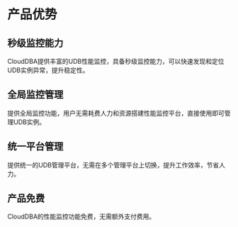 # 产品优势

## 秒级监控能力

CloudDBA提供丰富的UDB性能监控，具备秒级监控能力，可以快速发现和定位UDB实例异常，提升稳定性。

## 全局监控管理

提供全局监控功能，用户无需耗费人力和资源搭建性能监控平台，直接使用即可管理UDB实例。

## 统一平台管理

提供统一的UDB管理平台，无需在多个管理平台上切换，提升工作效率，节省人力。

## 产品免费

CloudDBA的性能监控功能免费，无需额外支付费用。
